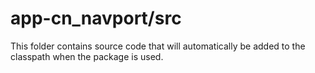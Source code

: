 # app-cn_navport/src

This folder contains source code that will automatically be added to the classpath when
the package is used.
